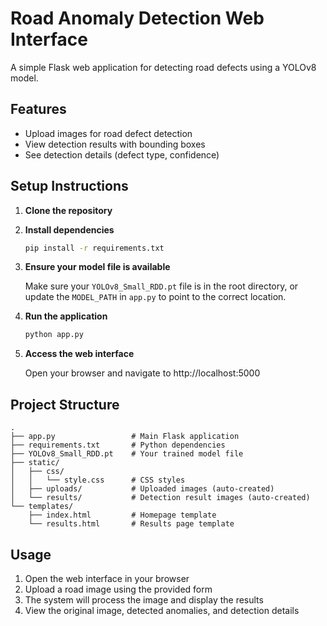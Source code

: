 # Road Anomaly Detection Web Interface

A simple Flask web application for detecting road defects using a YOLOv8 model.

## Features

- Upload images for road defect detection
- View detection results with bounding boxes
- See detection details (defect type, confidence)

## Setup Instructions

1. **Clone the repository**

2. **Install dependencies**

   ```bash
   pip install -r requirements.txt
   ```

3. **Ensure your model file is available**

   Make sure your `YOLOv8_Small_RDD.pt` file is in the root directory, or update the `MODEL_PATH` in `app.py` to point to the correct location.

4. **Run the application**

   ```bash
   python app.py
   ```

5. **Access the web interface**

   Open your browser and navigate to http://localhost:5000

## Project Structure

```
.
├── app.py                 # Main Flask application
├── requirements.txt       # Python dependencies
├── YOLOv8_Small_RDD.pt    # Your trained model file
├── static/
│   ├── css/
│   │   └── style.css      # CSS styles
│   ├── uploads/           # Uploaded images (auto-created)
│   └── results/           # Detection result images (auto-created)
└── templates/
    ├── index.html         # Homepage template
    └── results.html       # Results page template
```

## Usage

1. Open the web interface in your browser
2. Upload a road image using the provided form
3. The system will process the image and display the results
4. View the original image, detected anomalies, and detection details